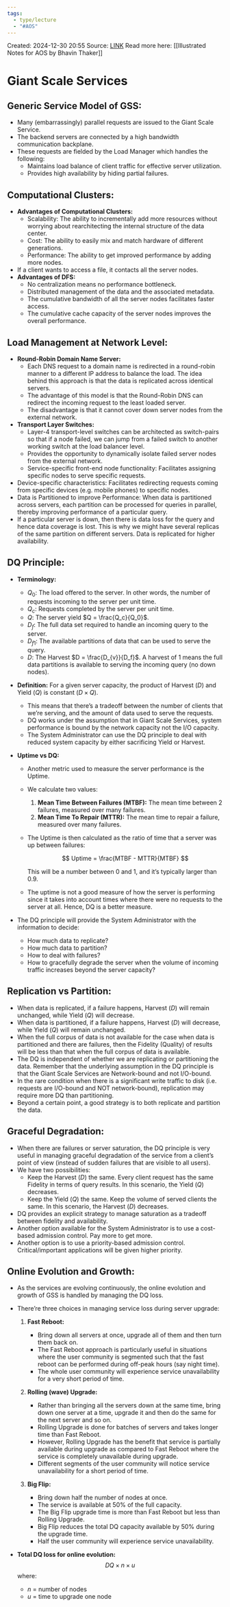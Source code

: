```yaml
---
tags:
  - type/lecture
  - "#AOS"
---
```

Created: 2024-12-30 20:55
Source: [LINK](https://github.com/mohamedameen93/CS-6210-Advanced-Operating-Systems-Notes/blob/master/L09a.%20Giant%20Scale%20Services.pdf)
Read more here: [[Illustrated Notes for AOS by Bhavin Thaker]]

# Giant Scale Services

## Generic Service Model of GSS:
- Many (embarrassingly) parallel requests are issued to the Giant Scale Service.
- The backend servers are connected by a high bandwidth communication backplane.
- These requests are fielded by the Load Manager which handles the following:
  - Maintains load balance of client traffic for effective server utilization.
  - Provides high availability by hiding partial failures.

## Computational Clusters:
- **Advantages of Computational Clusters:**
  - Scalability: The ability to incrementally add more resources without worrying about rearchitecting the internal structure of the data center.
  - Cost: The ability to easily mix and match hardware of different generations.
  - Performance: The ability to get improved performance by adding more nodes.
- If a client wants to access a file, it contacts all the server nodes.
- **Advantages of DFS:**
  - No centralization means no performance bottleneck.
  - Distributed management of the data and the associated metadata.
  - The cumulative bandwidth of all the server nodes facilitates faster access.
  - The cumulative cache capacity of the server nodes improves the overall performance.

## Load Management at Network Level:
- **Round-Robin Domain Name Server:**
  - Each DNS request to a domain name is redirected in a round-robin manner to a different IP address to balance the load. The idea behind this approach is that the data is replicated across identical servers.
  - The advantage of this model is that the Round-Robin DNS can redirect the incoming request to the least loaded server.
  - The disadvantage is that it cannot cover down server nodes from the external network.
- **Transport Layer Switches:**
  - Layer-4 transport-level switches can be architected as switch-pairs so that if a node failed, we can jump from a failed switch to another working switch at the load balancer level.
  - Provides the opportunity to dynamically isolate failed server nodes from the external network.
  - Service-specific front-end node functionality: Facilitates assigning specific nodes to serve specific requests.
- Device-specific characteristics: Facilitates redirecting requests coming from specific devices (e.g. mobile phones) to specific nodes.
- Data is Partitioned to improve Performance: When data is partitioned across servers, each partition can be processed for queries in parallel, thereby improving performance of a particular query.
- If a particular server is down, then there is data loss for the query and hence data coverage is lost. This is why we might have several replicas of the same partition on different servers. Data is replicated for higher availability.

## DQ Principle:
- **Terminology:**
  - $Q_0$: The load offered to the server. In other words, the number of requests incoming to the server per unit time.
  - $Q_c$: Requests completed by the server per unit time.
  - $Q$: The server yield $Q = \frac{Q_c}{Q_0}$.
  - $D_f$: The full data set required to handle an incoming query to the server.
  - $D_{f1}$: The available partitions of data that can be used to serve the query.
  - $D$: The Harvest $D = \frac{D_{v}}{D_f}$. A harvest of 1 means the full data partitions is available to serving the incoming query (no down nodes).

- **Definition:** For a given server capacity, the product of Harvest ($D$) and Yield ($Q$) is constant ($D \times Q$).
  - This means that there’s a tradeoff between the number of clients that we’re serving, and the amount of data used to serve the requests.
  - DQ works under the assumption that in Giant Scale Services, system performance is bound by the network capacity not the I/O capacity.
  - The System Administrator can use the DQ principle to deal with reduced system capacity by either sacrificing Yield or Harvest.

- **Uptime vs DQ:**
  - Another metric used to measure the server performance is the Uptime.
  - We calculate two values:
    1. **Mean Time Between Failures (MTBF):** The mean time between 2 failures, measured over many failures.
    2. **Mean Time To Repair (MTTR):** The mean time to repair a failure, measured over many failures.
  - The Uptime is then calculated as the ratio of time that a server was up between failures:

    $$
    Uptime = \frac{MTBF - MTTR}{MTBF}
    $$

    This will be a number between 0 and 1, and it’s typically larger than 0.9.
  - The uptime is not a good measure of how the server is performing since it takes into account times where there were no requests to the server at all. Hence, DQ is a better measure.
- The DQ principle will provide the System Administrator with the information to decide:
  - How much data to replicate?
  - How much data to partition?
  - How to deal with failures?
  - How to gracefully degrade the server when the volume of incoming traffic increases beyond the server capacity?

## Replication vs Partition:
- When data is replicated, if a failure happens, Harvest ($D$) will remain unchanged, while Yield ($Q$) will decrease.
- When data is partitioned, if a failure happens, Harvest ($D$) will decrease, while Yield ($Q$) will remain unchanged.
- When the full corpus of data is not available for the case when data is partitioned and there are failures, then the Fidelity (Quality) of results will be less than that when the full corpus of data is available.
- The DQ is independent of whether we are replicating or partitioning the data. Remember that the underlying assumption in the DQ principle is that the Giant Scale Services are Network-bound and not I/O-bound.
- In the rare condition when there is a significant write traffic to disk (i.e. requests are I/O-bound and NOT network-bound), replication may require more DQ than partitioning.
- Beyond a certain point, a good strategy is to both replicate and partition the data.

## Graceful Degradation:
- When there are failures or server saturation, the DQ principle is very useful in managing graceful degradation of the service from a client’s point of view (instead of sudden failures that are visible to all users).
- We have two possibilities:
  - Keep the Harvest ($D$) the same. Every client request has the same Fidelity in terms of query results. In this scenario, the Yield ($Q$) decreases.
  - Keep the Yield ($Q$) the same. Keep the volume of served clients the same. In this scenario, the Harvest ($D$) decreases.
- DQ provides an explicit strategy to manage saturation as a tradeoff between fidelity and availability.
- Another option available for the System Administrator is to use a cost-based admission control. Pay more to get more.
- Another option is to use a priority-based admission control. Critical/important applications will be given higher priority.


## Online Evolution and Growth:
- As the services are evolving continuously, the online evolution and growth of GSS is handled by managing the DQ loss.
- There’re three choices in managing service loss during server upgrade:
  1. **Fast Reboot:**
     - Bring down all servers at once, upgrade all of them and then turn them back on.
     - The Fast Reboot approach is particularly useful in situations where the user community is segmented such that the fast reboot can be performed during off-peak hours (say night time).
     - The whole user community will experience service unavailability for a very short period of time.

  2. **Rolling (wave) Upgrade:**
     - Rather than bringing all the servers down at the same time, bring down one server at a time, upgrade it and then do the same for the next server and so on.
     - Rolling Upgrade is done for batches of servers and takes longer time than Fast Reboot.
     - However, Rolling Upgrade has the benefit that service is partially available during upgrade as compared to Fast Reboot where the service is completely unavailable during upgrade.
     - Different segments of the user community will notice service unavailability for a short period of time.

  3. **Big Flip:**
     - Bring down half the number of nodes at once.
     - The service is available at 50% of the full capacity.
     - The Big Flip upgrade time is more than Fast Reboot but less than Rolling Upgrade.
     - Big Flip reduces the total DQ capacity available by 50% during the upgrade time.
     - Half the user community will experience service unavailability.

- **Total DQ loss for online evolution:**
  $$
  DQ \times n \times u
  $$
  where:
  - $n$ = number of nodes
  - $u$ = time to upgrade one node
